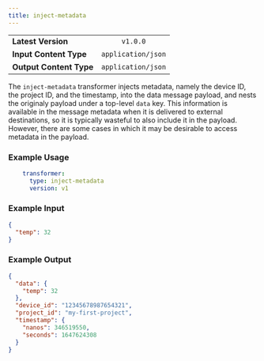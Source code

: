 ```yaml
---
title: inject-metadata
---
```


|   |   |
|---|:---:|
|__Latest Version__| `v1.0.0` |
|__Input Content Type__| `application/json` |
|__Output Content Type__| `application/json` |

The `inject-metadata` transformer injects metadata, namely the device ID, the
project ID, and the timestamp, into the data message payload, and nests the
originaly payload under a top-level `data` key. This information is available in
the message metadata when it is delivered to external destinations, so it is
typically wasteful to also include it in the payload. However, there are some
cases in which it may be desirable to access metadata in the payload.

### Example Usage

```yaml
    transformer:
      type: inject-metadata
      version: v1
```

### Example Input

```json
{
  "temp": 32
}
```

### Example Output

```json
{
  "data": {
    "temp": 32
  },
  "device_id": "12345678987654321",
  "project_id": "my-first-project",
  "timestamp": {
    "nanos": 346519550,
    "seconds": 1647624308
  }
}
```
